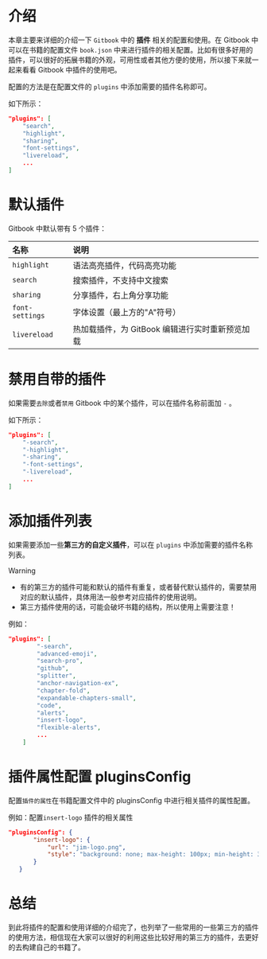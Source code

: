 # 介绍

本章主要来详细的介绍一下 `Gitbook` 中的 **插件** 相关的配置和使用。在 Gitbook 中可以在书籍的配置文件 `book.json` 中来进行插件的相关配置。比如有很多好用的插件，可以很好的拓展书籍的外观，可用性或者其他方便的使用，所以接下来就一起来看看 Gitbook 中插件的使用吧。

配置的方法是在配置文件的 `plugins` 中添加需要的插件名称即可。

如下所示：

```json
"plugins": [
    "search",
    "highlight",
    "sharing",
    "font-settings",
    "livereload",
    ...
]
```



# 默认插件 

Gitbook 中默认带有 5 个插件：


| 名称 | 说明 |
| :--- | :---|
| `highlight` | 语法高亮插件，代码高亮功能 |
| `search` | 搜索插件，不支持中文搜索 |
| `sharing` | 分享插件，右上角分享功能 |
| `font-settings` | 字体设置（最上方的"A"符号） |
| `livereload` | 热加载插件，为 GitBook 编辑进行实时重新预览加载 |



# 禁用自带的插件
如果需要`去除`或者`禁用` Gitbook 中的某个插件，可以在插件名称前面加 `-` 。

如下所示：

```json
"plugins": [
    "-search",
    "-highlight",
    "-sharing",
    "-font-settings",
    "-livereload",
    ...
]
```



# 添加插件列表

如果需要添加一些**第三方的自定义插件**，可以在 `plugins` 中添加需要的插件名称列表。

> [!WARNING]
>
> - 有的第三方的插件可能和默认的插件有重复，或者替代默认插件的，需要禁用对应的默认插件，具体用法一般参考对应插件的使用说明。
> - 第三方插件使用的话，可能会破坏书籍的结构，所以使用上需要注意！

例如：

```json
"plugins": [
        "-search",
        "advanced-emoji",
        "search-pro",
        "github",
        "splitter",
        "anchor-navigation-ex",
        "chapter-fold",
        "expandable-chapters-small",
        "code",
        "alerts",
        "insert-logo",
        "flexible-alerts",
        ...
    ]
```



# 插件属性配置 pluginsConfig

配置`插件的属性`在书籍配置文件中的 pluginsConfig 中进行相关插件的属性配置。

例如：配置`insert-logo` 插件的相关属性

 ```json
"pluginsConfig": {
        "insert-logo": {
            "url": "jim-logo.png",
            "style": "background: none; max-height: 100px; min-height: 30px"
        }
    }
 ```


# 总结

到此将插件的配置和使用详细的介绍完了，也列举了一些常用的一些第三方的插件的使用方法，相信现在大家可以很好的利用这些比较好用的第三方的插件，去更好的去构建自己的书籍了。
